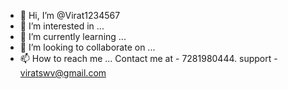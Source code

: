 - 👋 Hi, I’m @Virat1234567
- 👀 I’m interested in ...
- 🌱 I’m currently learning ...
- 💞️ I’m looking to collaborate on ...
- 📫 How to reach me ...
   Contact me at - 7281980444.
   support - viratswv@gmail.com
<!---
Virat1234567/Virat1234567 is a ✨ special ✨ repository because its `README.md` (this file) appears on your GitHub profile.
You can click the Preview link to take a look at your changes.
--->
